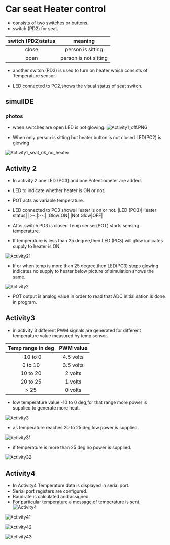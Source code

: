 # Car seat Heater control
* consists of two switches or buttons.
*  switch (PD2) for seat.

| switch (PD2)status | meaning |
|:----:|:----:|
|close|person is sitting|
|open|person is not sitting|

* another switch (PD3) is used to turn on heater which consists of Temperature sensor.

* LED connected to PC2,shows the visual status of seat switch.


## simulIDE
### photos

* when  switches are open LED is not glowing.
![Activity1_off.PNG](Activity1.PNG) 



* When only person is sitting but heater button is not closed LED(PC2) is glowing

![Activity1_seat_ok_no_heater](Activity1_seat_switch_close.PNG)



## Activity 2
* In activity 2 one LED (PC3) and one Potentiometer are added.
* LED to indicate whether heater is ON or not.
* POT acts as variable temperature.
* LED connected to PC3 shows Heater is on or not.
|LED (PC3)|Heater status|
|:--:|:--:|
|Glow|ON|
|Not Glow|OFF|

* After switch PD3 is closed Temp senser(POT) starts sensing temperature.
* If temperature is less than 25 degree,then LED (PC3) will glow indicates supply to heater is ON.

![Activity21](Activity2_sw2_close_templow.PNG) 
* If or when temp is more than 25 degree,then LED(PC3) stops glowing indicates no supply to heater.below picture of simulation shows the same.

![Activity2](Activity2_sw2_close_temphigh.PNG) 

* POT output is analog value in order to read that ADC initialisation is done in program.

## Activity3
* in activity 3 different PWM signals are generated for different temperature value measured by temp sensor.

|Temp range in deg |PWM value|
|:---:|:--:|
|-10 to 0| 4.5 volts|
|0 to 10|   3.5 volts|
|10 to 20|  2 volts|
|20 to 25|  1 volts|
| > 25| 0 volts|

* low temperature value -10 to 0 deg,for that range more power is supplied to generate more heat.

![Activity3](Activity3lowtemp.PNG)
* as temperature reaches 20 to 25 deg,low power is supplied.

![Activity31](Activity3mediumtemp.PNG)
* if temperature is more than 25 deg no power is supplied.

![Activity32](Activity3hightemp.PNG)


## Activity4
* In Activity4 Temperature data is displayed in serial port.
* Serial port registers are configured.
* Baudrate is calculated and assigned.
* For particular temperature a message of temperature is sent.
![Activity4](Activity4lowtemp.PNG)

![Activity41](Activity4med1temp.PNG)

![Activity42](Activity4med2temp.PNG)

![Activity43](Activity4hightemp.PNG)
